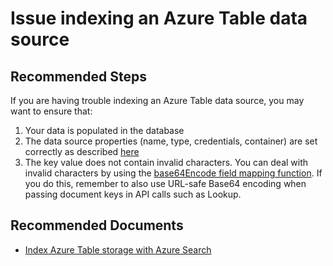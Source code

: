 <properties
	pageTitle="Issue indexing an Azure Table data source"
	description="Issue indexing an Azure Table data source"
	service="microsoft.search"
	resource="searchservices"
	authors="luiscabrer"
	ms.author="luisca"
	selfHelpType="resource"
	displayOrder="4"	
	supportTopicIds="32681366"
	resourceTags=""
	productPesIds="15568"
	articleId="azure-table-datasource"
	cloudEnvironments="public"
/>
# Issue indexing an Azure Table data source

## **Recommended Steps**

If you are having trouble indexing an Azure Table data source, you may want to ensure that:

1. Your data is populated in the database
1. The data source properties (name, type, credentials, container) are set correctly as described [here](https://docs.microsoft.com/azure/search/search-howto-indexing-azure-tables)
1. The key value does not contain invalid characters. You can deal with invalid characters by using the [base64Encode field mapping function](https://docs.microsoft.com/azure/search/search-indexer-field-mappings#base64EncodeFunction). If you do this, remember to also use URL-safe Base64 encoding when passing document keys in API calls such as Lookup.
	
## **Recommended Documents**

* [Index Azure Table storage with Azure Search](https://docs.microsoft.com/azure/search/search-howto-indexing-azure-tables) 
